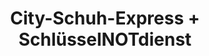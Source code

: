 ---
title: "City-Schuh-Express + SchlüsselNOTdienst"
url: /heidelberg/city-schuh-express-schluesselnotdienst/
shop: Schuhe
---